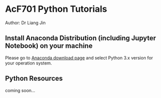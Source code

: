 # AcF701 Python Tutorials
Author: Dr Liang Jin


## Install Anaconda Distribution (including Jupyter Notebook) on your machine
Please go to [Anaconda download page](https://www.anaconda.com/download/) and select Python 3.x version for your operation system.

## Python Resources
coming soon...
